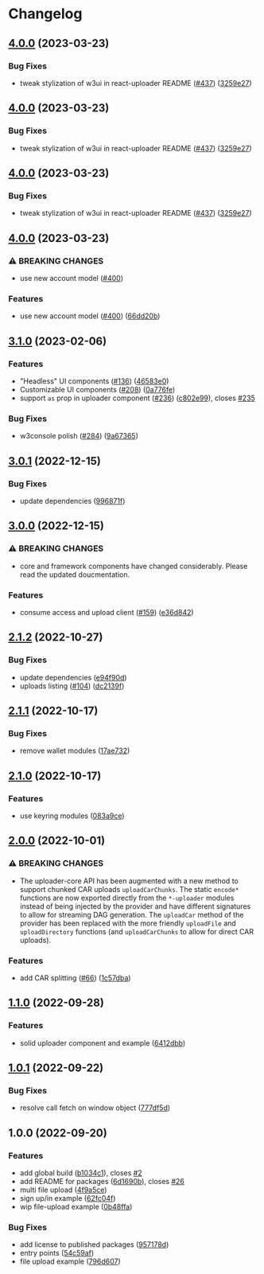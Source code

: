 # Changelog

## [4.0.0](https://github.com/web3-storage/w3ui/compare/react-uploader-v4.0.0...react-uploader-v4.0.0) (2023-03-23)


### Bug Fixes

* tweak stylization of w3ui in react-uploader README ([#437](https://github.com/web3-storage/w3ui/issues/437)) ([3259e27](https://github.com/web3-storage/w3ui/commit/3259e27aa60ed254e2520b1cbf2eee0e5a31c9b0))

## [4.0.0](https://github.com/web3-storage/w3ui/compare/react-uploader-v4.0.0...react-uploader-v4.0.0) (2023-03-23)


### Bug Fixes

* tweak stylization of w3ui in react-uploader README ([#437](https://github.com/web3-storage/w3ui/issues/437)) ([3259e27](https://github.com/web3-storage/w3ui/commit/3259e27aa60ed254e2520b1cbf2eee0e5a31c9b0))

## [4.0.0](https://github.com/web3-storage/w3ui/compare/react-uploader-v4.0.0...react-uploader-v4.0.0) (2023-03-23)


### Bug Fixes

* tweak stylization of w3ui in react-uploader README ([#437](https://github.com/web3-storage/w3ui/issues/437)) ([3259e27](https://github.com/web3-storage/w3ui/commit/3259e27aa60ed254e2520b1cbf2eee0e5a31c9b0))

## [4.0.0](https://github.com/web3-storage/w3ui/compare/react-uploader-v3.1.0...react-uploader-v4.0.0) (2023-03-23)


### ⚠ BREAKING CHANGES

* use new account model ([#400](https://github.com/web3-storage/w3ui/issues/400))

### Features

* use new account model ([#400](https://github.com/web3-storage/w3ui/issues/400)) ([66dd20b](https://github.com/web3-storage/w3ui/commit/66dd20b3a95fc496da1aeb40342c8f691d147c7e))

## [3.1.0](https://github.com/web3-storage/w3ui/compare/react-uploader-v3.0.1...react-uploader-v3.1.0) (2023-02-06)


### Features

* "Headless" UI components ([#136](https://github.com/web3-storage/w3ui/issues/136)) ([46583e0](https://github.com/web3-storage/w3ui/commit/46583e08d49de1dc9dd57287fd5b9bac79a1e2e2))
* Customizable UI components ([#208](https://github.com/web3-storage/w3ui/issues/208)) ([0a776fe](https://github.com/web3-storage/w3ui/commit/0a776fe55d32de8433477020de9c5c44d249abde))
* support `as` prop in uploader component ([#236](https://github.com/web3-storage/w3ui/issues/236)) ([c802e99](https://github.com/web3-storage/w3ui/commit/c802e9909289a113bf646f22d25e5c6fbd1c1d3e)), closes [#235](https://github.com/web3-storage/w3ui/issues/235)


### Bug Fixes

* w3console polish ([#284](https://github.com/web3-storage/w3ui/issues/284)) ([9a67365](https://github.com/web3-storage/w3ui/commit/9a67365906b139e21f335c2ad9c77b4551aeff31))

## [3.0.1](https://github.com/web3-storage/w3ui/compare/react-uploader-v3.0.0...react-uploader-v3.0.1) (2022-12-15)


### Bug Fixes

* update dependencies ([996871f](https://github.com/web3-storage/w3ui/commit/996871fc433659a56100e529a969fbb9c054e103))

## [3.0.0](https://github.com/web3-storage/w3ui/compare/react-uploader-v2.1.2...react-uploader-v3.0.0) (2022-12-15)


### ⚠ BREAKING CHANGES

* core and framework components have changed considerably. Please read the updated doucmentation.

### Features

* consume access and upload client ([#159](https://github.com/web3-storage/w3ui/issues/159)) ([e36d842](https://github.com/web3-storage/w3ui/commit/e36d842b1695032355ab29646c3dce6a33880517))

## [2.1.2](https://github.com/web3-storage/w3ui/compare/react-uploader-v2.1.1...react-uploader-v2.1.2) (2022-10-27)


### Bug Fixes

* update dependencies ([e94f90d](https://github.com/web3-storage/w3ui/commit/e94f90d08e575f16ca4a91c6032bc3af6a613fcf))
* uploads listing ([#104](https://github.com/web3-storage/w3ui/issues/104)) ([dc2139f](https://github.com/web3-storage/w3ui/commit/dc2139f5e00c9195c480ce5c98a78b4296713ac7))

## [2.1.1](https://github.com/web3-storage/w3ui/compare/react-uploader-v2.1.0...react-uploader-v2.1.1) (2022-10-17)


### Bug Fixes

* remove wallet modules ([17ae732](https://github.com/web3-storage/w3ui/commit/17ae7326b08b0129a64de4235d795a808e750514))

## [2.1.0](https://github.com/web3-storage/w3ui/compare/react-uploader-v2.0.0...react-uploader-v2.1.0) (2022-10-17)


### Features

* use keyring modules ([083a9ce](https://github.com/web3-storage/w3ui/commit/083a9ce3c64b91cb3017308bdf71f046ec93bce0))

## [2.0.0](https://github.com/web3-storage/w3ui/compare/react-uploader-v1.1.0...react-uploader-v2.0.0) (2022-10-01)


### ⚠ BREAKING CHANGES

* The uploader-core API has been augmented with a new method to support chunked CAR uploads `uploadCarChunks`. The static `encode*` functions are now exported directly from the `*-uploader` modules instead of being injected by the provider and have different signatures to allow for streaming DAG generation. The `uploadCar` method of the provider has been replaced with the more friendly `uploadFile` and `uploadDirectory` functions (and `uploadCarChunks` to allow for direct CAR uploads).

### Features

* add CAR splitting ([#66](https://github.com/web3-storage/w3ui/issues/66)) ([1c57dba](https://github.com/web3-storage/w3ui/commit/1c57dba9ef51845927432acd3836d4c576eb39fe))

## [1.1.0](https://github.com/web3-storage/w3ui/compare/react-uploader-v1.0.1...react-uploader-v1.1.0) (2022-09-28)


### Features

* solid uploader component and example ([6412dbb](https://github.com/web3-storage/w3ui/commit/6412dbb10d2afd9ad49f2ca895f93a5bac2e834d))

## [1.0.1](https://github.com/web3-storage/w3ui/compare/react-uploader-v1.0.0...react-uploader-v1.0.1) (2022-09-22)


### Bug Fixes

* resolve call fetch on window object ([777df5d](https://github.com/web3-storage/w3ui/commit/777df5dbbd3aaa890a095c7eb39d74633505690e))

## 1.0.0 (2022-09-20)


### Features

* add global build ([b1034c1](https://github.com/web3-storage/w3ui/commit/b1034c1e05548cd2564532e4cb1e15c0d6e5ab92)), closes [#2](https://github.com/web3-storage/w3ui/issues/2)
* add README for packages ([6d1690b](https://github.com/web3-storage/w3ui/commit/6d1690b3ba557a95c4203f6f22fe5c6700626766)), closes [#26](https://github.com/web3-storage/w3ui/issues/26)
* multi file upload ([4f9a5ce](https://github.com/web3-storage/w3ui/commit/4f9a5ced2d3819dd5d3eb05c0a273230ff003de2))
* sign up/in example ([62fc04f](https://github.com/web3-storage/w3ui/commit/62fc04f05161a860ee65de0f1e3ad1665cf2b9b8))
* wip file-upload example ([0b48ffa](https://github.com/web3-storage/w3ui/commit/0b48ffad56acdedb8f787ef69a7e9b8c886c0631))


### Bug Fixes

* add license to published packages ([957178d](https://github.com/web3-storage/w3ui/commit/957178d72cb0051c2f798793a314acd23b8f3beb))
* entry points ([54c59af](https://github.com/web3-storage/w3ui/commit/54c59af3a654ec96b8587781be5c56a658ff41eb))
* file upload example ([796d607](https://github.com/web3-storage/w3ui/commit/796d6076bd0781c23ccaafd3d259830950f43959))
